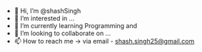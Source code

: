 - 👋 Hi, I’m @shashSingh
- 👀 I’m interested in ...
- 🌱 I’m currently learning Programming and 
- 💞️ I’m looking to collaborate on ...
- 📫 How to reach me -> via email - shash.singh25@gmail.com

<!---
shashSingh/shashSingh is a ✨ special ✨ repository because its `README.md` (this file) appears on your GitHub profile.
You can click the Preview link to take a look at your changes.
--->
